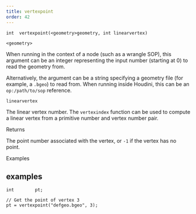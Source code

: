 ```yaml
---
title: vertexpoint
order: 42
---
```

`int  vertexpoint(<geometry>geometry, int linearvertex)`

`<geometry>`

When running in the context of a node (such as a wrangle SOP), this argument can be an integer representing the input number (starting at 0) to read the geometry from.

Alternatively, the argument can be a string specifying a geometry file (for example, a `.bgeo`) to read from. When running inside Houdini, this can be an `op:/path/to/sop` reference.

`linearvertex`

The linear vertex number. The `vertexindex` function can be used
to compute a linear vertex from a primitive number and vertex
number pair.

Returns

The point number associated with the vertex, or `-1` if the vertex has no point.

Examples

## examples

```vex
int        pt;

// Get the point of vertex 3
pt = vertexpoint("defgeo.bgeo", 3);

```
